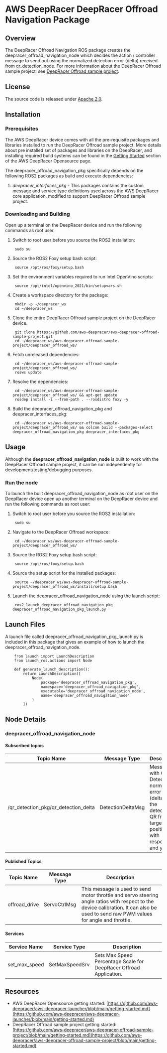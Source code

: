 # AWS DeepRacer DeepRacer Offroad Navigation Package

## Overview

The DeepRacer Offroad Navigation ROS package creates the deepracer_offroad_navigation_node which decides the action / controller message to send out using the normalized detection error (delta) received from qr_detection_node. For more information about the DeepRacer Offroad sample project, see [DeepRacer Offroad sample project](https://github.com/aws-deepracer/aws-deepracer-offroad-sample-project).

## License

The source code is released under [Apache 2.0](https://aws.amazon.com/apache-2-0/).

## Installation

### Prerequisites

The AWS DeepRacer device comes with all the pre-requisite packages and libraries installed to run the DeepRacer Offroad sample project. More details about pre installed set of packages and libraries on the DeepRacer, and installing required build systems can be found in the [Getting Started](https://github.com/aws-deepracer/aws-deepracer-launcher/blob/main/getting-started.md) section of the AWS DeepRacer Opensource page.

The deepracer_offroad_navigation_pkg specifically depends on the following ROS2 packages as build and execute dependencies:

1. *deepracer_interfaces_pkg* - This packages contains the custom message and service type definitions used across the AWS DeepRacer core application, modified to support DeepRacer Offroad sample project.

### Downloading and Building

Open up a terminal on the DeepRacer device and run the following commands as root user.

1. Switch to root user before you source the ROS2 installation:

        sudo su

1. Source the ROS2 Foxy setup bash script:

        source /opt/ros/foxy/setup.bash 

1. Set the environment variables required to run Intel OpenVino scripts:

        source /opt/intel/openvino_2021/bin/setupvars.sh

1. Create a workspace directory for the package:

        mkdir -p ~/deepracer_ws
        cd ~/deepracer_ws

1. Clone the entire DeepRacer Offroad sample project on the DeepRacer device.

        git clone https://github.com/aws-deepracer/aws-deepracer-offroad-sample-project.git
        cd ~/deepracer_ws/aws-deepracer-offroad-sample-project/deepracer_offroad_ws/

1. Fetch unreleased dependencies:

        cd ~/deepracer_ws/aws-deepracer-offroad-sample-project/deepracer_offroad_ws/
        rosws update

1. Resolve the dependencies:

        cd ~/deepracer_ws/aws-deepracer-offroad-sample-project/deepracer_offroad_ws/ && apt-get update
        rosdep install -i --from-path . --rosdistro foxy -y

1. Build the deepracer_offroad_navigation_pkg and deepracer_interfaces_pkg:

        cd ~/deepracer_ws/aws-deepracer-offroad-sample-project/deepracer_offroad_ws/ && colcon build --packages-select deepracer_offroad_navigation_pkg deepracer_interfaces_pkg


## Usage

Although the **deepracer_offroad_navigation_node** is built to work with the DeepRacer Offroad sample project, it can be run independently for development/testing/debugging purposes.

### Run the node

To launch the built deepracer_offroad_navigation_node as root user on the DeepRacer device open up another terminal on the DeepRacer device and run the following commands as root user:

1. Switch to root user before you source the ROS2 installation:

        sudo su

1. Navigate to the DeepRacer Offroad workspace:

        cd ~/deepracer_ws/aws-deepracer-offroad-sample-project/deepracer_offroad_ws/

1. Source the ROS2 Foxy setup bash script:

        source /opt/ros/foxy/setup.bash 

1. Source the setup script for the installed packages:

        source ~/deepracer_ws/aws-deepracer-offroad-sample-project/deepracer_offroad_ws/install/setup.bash 

1. Launch the deepracer_offroad_navigation_node using the launch script:

        ros2 launch deepracer_offroad_navigation_pkg deepracer_offroad_navigation_pkg_launch.py

## Launch Files

A launch file called deepracer_offroad_navigation_pkg_launch.py is included in this package that gives an example of how to launch the deepracer_offroad_navigation_node.

        from launch import LaunchDescription
        from launch_ros.actions import Node

        def generate_launch_description():
            return LaunchDescription([
                Node(
                    package='deepracer_offroad_navigation_pkg',
                    namespace='deepracer_offroad_navigation_pkg',
                    executable='deepracer_offroad_navigation_node',
                    name='deepracer_offroad_navigation_node'
                )
            ])


## Node Details

### deepracer_offroad_navigation_node

#### Subscribed topics

| Topic Name | Message Type | Description |
|----------- | ------------ | ----------- |
|/qr_detection_pkg/qr_detection_delta|DetectionDeltaMsg|Message with QR Detection normalized error (delta) of the detected QR from the target position with respect to x and y axes.|

#### Published Topics

| Topic Name | Message Type | Description |
| ---------- | ------------ | ----------- |
|offroad_drive|ServoCtrlMsg|This message is used to send motor throttle and servo steering angle ratios with respect to the device calibration. It can also be used to send raw PWM values for angle and throttle.|

#### Services

| Service Name | Service Type | Description |
| ---------- | ------------ | ----------- |
|set_max_speed|SetMaxSpeedSrv|Sets Max Speed Percentage Scale for DeepRacer Offroad Application.|

## Resources

* AWS DeepRacer Opensource getting started: [https://github.com/aws-deepracer/aws-deepracer-launcher/blob/main/getting-started.md](https://github.com/aws-deepracer/aws-deepracer-launcher/blob/main/getting-started.md)
* DeepRacer Offroad sample project getting started: [https://github.com/aws-deepracer/aws-deepracer-offroad-sample-project/blob/main/getting-started.md](https://github.com/aws-deepracer/aws-deepracer-offroad-sample-project/blob/main/getting-started.md)
